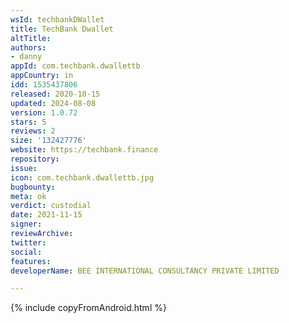 ```yaml
---
wsId: techbankDWallet
title: TechBank Dwallet
altTitle: 
authors:
- danny
appId: com.techbank.dwallettb
appCountry: in
idd: 1535437806
released: 2020-10-15
updated: 2024-08-08
version: 1.0.72
stars: 5
reviews: 2
size: '132427776'
website: https://techbank.finance
repository: 
issue: 
icon: com.techbank.dwallettb.jpg
bugbounty: 
meta: ok
verdict: custodial
date: 2021-11-15
signer: 
reviewArchive: 
twitter: 
social: 
features: 
developerName: BEE INTERNATIONAL CONSULTANCY PRIVATE LIMITED

---
```


{% include copyFromAndroid.html %}
